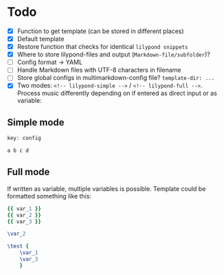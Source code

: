 # Todo

- [x] Function to get template (can be stored in different places)
- [x] Default template
- [x] Restore function that checks for identical `lilypond snippets`
- [x] Where to store lilypond-files and output (`Markdown-file/subfolder`)?
- [ ] Config format -> YAML
- [ ] Handle Markdown files with UTF-8 characters in filename
- [ ] Store global configs in multimarkdown-config file? `template-dir: ...`
- [x] Two modes: `<!-- lilypond-simple -->` / `<!-- lilypond-full -->`. Process music differently depending on if entered as direct input or as variable:

## Simple mode

```ly
key: config

a b c d
```
    
## Full mode

If written as variable, multiple variables is possible. Template could be formatted something like this:

```ly
{{ var_1 }}
{{ var_2 }}
{{ var_3 }}

\var_2

\test {
    \var_1
    \var_3
    }
```

